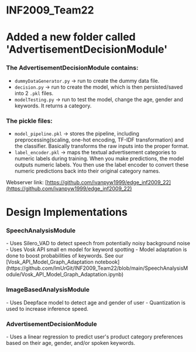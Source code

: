 # INF2009_Team22

<h1>
Added a new folder called 'AdvertisementDecisionModule'
</h1>

<h3>The AdvertisementDecisionModule contains:</h3>

- `dummyDataGenerator.py` -> run to create the dummy data file.
- `decision.py` -> run to create the model, which is then persisted/saved into 2 `.pkl` files.
- `modelTesting.py` -> run to test the model, change the age, gender and keywords. It returns a category.

<h3>The pickle files:</h3>

- `model_pipeline.pkl` -> stores the pipeline, including preprocessing(scaling, one-hot encoding, TF-IDF transformation) and the classifier. Basically transforms the raw inputs into the proper format.
- `label_encoder.pkl` -> maps the textual advertisement categories to numeric labels during training. When you make predictions, the model outputs numeric labels. You then use the label encoder to convert these numeric predictions back into their original category names.

Webserver link: [https://github.com/ivanpyw1999/edge_inf2009_22](https://github.com/ivanpyw1999/edge_inf2009_22)

<h1> Design Implementations </h1>

<h3>SpeechAnalysisModule</h3>
- Uses Silero_VAD to detect speech from potentially noisy background noise
- Uses Vosk API small en model for keyword spotting
    - Model adaptation is done to boost probabilities of keywords. See our [Vosk_API_Model_Graph_Adaptation notebook](https://github.com/ImUrGit/INF2009_Team22/blob/main/SpeechAnalysisModule/Vosk_API_Model_Graph_Adaptation.ipynb)

<h3>ImageBasedAnalysisModule</h3>
- Uses Deepface model to detect age and gender of user
    - Quantization is used to increase inference speed.

<h3>AdvertisementDecisionModule</h3>
- Uses a linear regression to predict user's product category preferences based on their age, gender, and/or spoken keywords.
